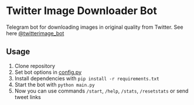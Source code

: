 # Twitter Image Downloader Bot
Telegram bot for downloading images in original quality from Twitter. See here [@twitterimage_bot](http://t.me/twitterimage_bot)

## Usage
1. Clone repository
2. Set bot options in [config.py](https://github.com/skrimix/twitter_downloader_bot/blob/master/config.py)
3. Install dependencies with `pip install -r requirements.txt`
4. Start the bot with `python main.py`
5. Now you can use commands `/start`, `/help`, `/stats`, `/resetstats` or send tweet links
